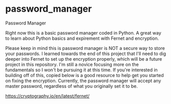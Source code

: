 # password_manager
Password Manager

Right now this is a basic password manager coded in Python.
A great way to learn about Python basics and expirement with Fernet and encryption.

Please keep in mind this is password manager is NOT a secure way to store your passwords. 
I learned towards the end of this project that I'll need to dig deeper into Fernet to set up the encryption properly, which will be a future project in this repository.
I'm still a novice focusing more on the fundamentals so I won't be pursuing it at this time.
If you're interested in building off of this, copied below is a good resource to help get you started on fixing the encryption.
Currently, the password manager will accept any master password, regardless of what you originally set it to be.

https://cryptography.io/en/latest/fernet/

